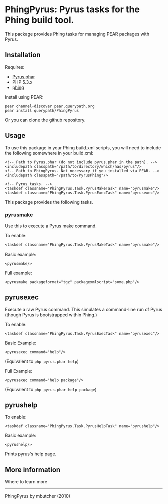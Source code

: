 # PhingPyrus: Pyrus tasks for the Phing build tool.

This package provides Phing tasks for managing PEAR packages with Pyrus.

## Installation

Requires:

  * [Pyrus.phar](http://pear2.php.net)
  * PHP 5.3.x
  * [phing](http://phing.info)

Install using PEAR:

    pear channel-discover pear.querypath.org
    pear install querypath/PhingPyrus

Or you can clone the github repository.

## Usage

To use this package in your Phing build.xml scripts, you will need to include the following somewhere in your build.xml:

    <!-- Path to Pyrus.phar (do not include pyrus.phar in the path). -->
    <includepath classpath="/path/to/directory/which/has/pyrus"/>
    <!-- Path to PhingPyrus. Not necessary if you installed via PEAR. -->
    <includepath classpath="/path/to/PyrusPhing"/>

    <!-- Pyrus tasks. -->
    <taskdef classname="PhingPyrus.Task.PyrusMakeTask" name="pyrusmake"/>
    <taskdef classname="PhingPyrus.Task.PyrusExecTask" name="pyrusexec"/>

This package provides the following tasks.

### pyrusmake

Use this to execute a Pyrus make command.

To enable:

    <taskdef classname="PhingPyrus.Task.PyrusMakeTask" name="pyrusmake"/>

Basic example:

    <pyrusmake/>

Full example:

    <pyrusmake packageformat="tgz" packagexmlscript="some.php"/>

## pyrusexec

Execute a raw Pyrus command. This simulates a command-line run of Pyrus (though Pyrus is 
bootstrapped within Phing.)

To enable:

    <taskdef classname="PhingPyrus.Task.PyrusExecTask" name="pyrusexec"/>

Basic Example:

    <pyrusexec command="help"/>
    
(Equivalent to `php pyrus.phar help`)

Full Example:

    <pyrusexec command="help package"/>
    
(Equivalent to `php pyrus.phar help package`)

## pyrushelp

To enable:

    <taskdef classname="PhingPyrus.Task.PyrusHelpTask" name="pyrushelp"/>

Basic example:

    <pyrushelp/>

Prints pyrus's help page.

## More information

Where to learn more

----
PhingPyrus by mbutcher (2010)